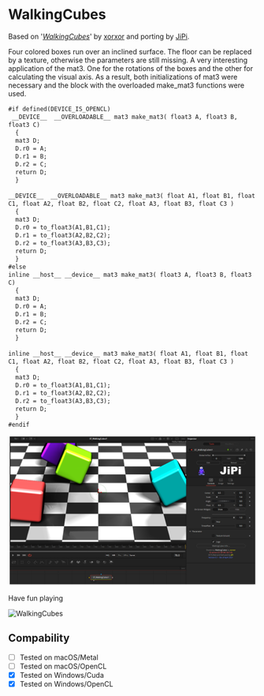 WalkingCubes
==================

Based on '_[WalkingCubes](https://www.shadertoy.com/view/Xl3XR4)_' by [xorxor](https://www.shadertoy.com/user/xorxor) and porting by [JiPi](Profiles/JiPi.md).

Four colored boxes run over an inclined surface. The floor can be replaced by a texture, otherwise the parameters are still missing. A very interesting application of the mat3. One for the rotations of the boxes and the other for calculating the visual axis. As a result, both initializations of mat3 were necessary and the block with the overloaded make_mat3 functions were used.


```
#if defined(DEVICE_IS_OPENCL)
 __DEVICE__  __OVERLOADABLE__ mat3 make_mat3( float3 A, float3 B, float3 C)  
  {  
  mat3 D;  
  D.r0 = A;  
  D.r1 = B;  
  D.r2 = C;  
  return D;  
  } 

__DEVICE__  __OVERLOADABLE__ mat3 make_mat3( float A1, float B1, float C1, float A2, float B2, float C2, float A3, float B3, float C3 )  
  {  
  mat3 D;  
  D.r0 = to_float3(A1,B1,C1);  
  D.r1 = to_float3(A2,B2,C2);  
  D.r2 = to_float3(A3,B3,C3);  
  return D;  
  }   
#else
inline __host__ __device__ mat3 make_mat3( float3 A, float3 B, float3 C)  
  {  
  mat3 D;  
  D.r0 = A;  
  D.r1 = B;  
  D.r2 = C;  
  return D;  
  } 

inline __host__ __device__ mat3 make_mat3( float A1, float B1, float C1, float A2, float B2, float C2, float A3, float B3, float C3 )  
  {  
  mat3 D;  
  D.r0 = to_float3(A1,B1,C1);  
  D.r1 = to_float3(A2,B2,C2);  
  D.r2 = to_float3(A3,B3,C3);  
  return D;  
  }  
#endif
```

[![WalkingCubes](WalkingCubes.png)](WalkingCubes.fuse)



Have fun playing


![WalkingCubes](https://user-images.githubusercontent.com/78935215/114034649-a961eb00-987e-11eb-8be4-de55b8dd1e6c.gif)


## Compability
- [ ] Tested on macOS/Metal
- [ ] Tested on macOS/OpenCL
- [x] Tested on Windows/Cuda
- [x] Tested on Windows/OpenCL
